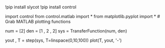 !pip install slycot
!pip install control



import control
from control.matlab import *
from matplotlib.pyplot import * # Grab MATLAB plotting functions



num = [2]
den = [1 , 2 , 2]
sys = TransferFunction(num, den)



yout , T = step(sys, T=linspace(0,10,100))
plot(T, yout, '-')

